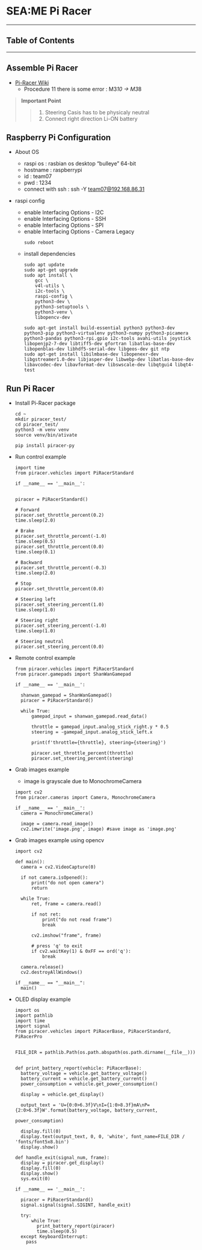# SEA:ME Pi Racer
-----------------------------------------------------------
## Table of Contents

----------------------------------------

## Assemble Pi Racer
- [Pi-Racer Wiki](https://www.waveshare.com/wiki/JetRacer_Assembly_Manual)
  - Procedure 11 there is some error : M3*10 -> M3*8
> **Important Point** 
>> 1. Steering Casis has to be physicaly neutral  
>> 2. Connect right direction Li-ON battery

## Raspberry Pi Configuration
- About OS
  - raspi os : rasbian os desktop “bulleye” 64-bit
  - hostname : raspberrypi
  - id : team07
  - pwd : 1234
  - connect with ssh : ssh -Y team07@192.168.86.31

- raspi config
  - enable Interfacing Options - I2C
  - enable Interfacing Options - SSH
  - enable Interfacing Options - SPI
  - enable Interfacing Options - Camera Legacy
    ```
    sudo reboot
    ```
  - install dependencies
    ```
    sudo apt update
    sudo apt-get upgrade
    sudo apt install \
        gcc \
        v4l-utils \
        i2c-tools \
        raspi-config \
        python3-dev \
        python3-setuptools \
        python3-venv \
        libopencv-dev
    
    sudo apt-get install build-essential python3 python3-dev python3-pip python3-virtualenv python3-numpy python3-picamera python3-pandas python3-rpi.gpio i2c-tools avahi-utils joystick libopenjp2-7-dev libtiff5-dev gfortran libatlas-base-dev libopenblas-dev libhdf5-serial-dev libgeos-dev git ntp
    sudo apt-get install libilmbase-dev libopenexr-dev libgstreamer1.0-dev libjasper-dev libwebp-dev libatlas-base-dev libavcodec-dev libavformat-dev libswscale-dev libqtgui4 libqt4-test
    ```

## Run Pi Racer
- Install Pi-Racer package
  ```
  cd ~
  mkdir piracer_test/
  cd piracer_test/
  python3 -m venv venv
  source venv/bin/ativate

  pip install piracer-py
  ```
- Run control example
  ```
  import time
  from piracer.vehicles import PiRacerStandard

  if __name__ == '__main__':

  
  piracer = PiRacerStandard()

  # Forward
  piracer.set_throttle_percent(0.2)
  time.sleep(2.0)

  # Brake
  piracer.set_throttle_percent(-1.0)
  time.sleep(0.5)
  piracer.set_throttle_percent(0.0)
  time.sleep(0.1)

  # Backward
  piracer.set_throttle_percent(-0.3)
  time.sleep(2.0)

  # Stop
  piracer.set_throttle_percent(0.0)

  # Steering left
  piracer.set_steering_percent(1.0)
  time.sleep(1.0)

  # Steering right
  piracer.set_steering_percent(-1.0)
  time.sleep(1.0)

  # Steering neutral
  piracer.set_steering_percent(0.0)
  ```
- Remote control example
  ```
  from piracer.vehicles import PiRacerStandard
  from piracer.gamepads import ShanWanGamepad

  if __name__ == '__main__':

    shanwan_gamepad = ShanWanGamepad()
    piracer = PiRacerStandard()

    while True:
        gamepad_input = shanwan_gamepad.read_data()

        throttle = gamepad_input.analog_stick_right.y * 0.5
        steering = -gamepad_input.analog_stick_left.x

        print(f'throttle={throttle}, steering={steering}')

        piracer.set_throttle_percent(throttle)
        piracer.set_steering_percent(steering)
  ```
- Grab images example
  - image is grayscale due to MonochromeCamera
  ```
  import cv2
  from piracer.cameras import Camera, MonochromeCamera

  if __name__ == '__main__':
    camera = MonochromeCamera()

    image = camera.read_image()
    cv2.imwrite('image.png', image) #save image as 'image.png'
  ```

- Grab images example using opencv
  ```
  import cv2

  def main():
    camera = cv2.VideoCapture(0)

    if not camera.isOpened():
        print("do not open camera")
        return

    while True:
        ret, frame = camera.read()

        if not ret:
            print("do not read frame")
            break

        cv2.imshow("frame", frame)

        # press 'q' to exit
        if cv2.waitKey(1) & 0xFF == ord('q'):
            break
  
    camera.release()
    cv2.destroyAllWindows()

  if __name__ == "__main__":
    main()
  ```
- OLED display example
  ```
  import os
  import pathlib
  import time
  import signal
  from piracer.vehicles import PiRacerBase, PiRacerStandard, PiRacerPro


  FILE_DIR = pathlib.Path(os.path.abspath(os.path.dirname(__file__)))


  def print_battery_report(vehicle: PiRacerBase):
    battery_voltage = vehicle.get_battery_voltage()
    battery_current = vehicle.get_battery_current()
    power_consumption = vehicle.get_power_consumption()

    display = vehicle.get_display()

    output_text = 'U={0:0>6.3f}V\nI={1:0>8.3f}mA\nP={2:0>6.3f}W'.format(battery_voltage, battery_current,
                                                                                power_consumption)

    display.fill(0)
    display.text(output_text, 0, 0, 'white', font_name=FILE_DIR / 'fonts/font5x8.bin')
    display.show()

  def handle_exit(signal_num, frame):
    display = piracer.get_display()
    display.fill(0)
    display.show()
    sys.exit(0)
  
  if __name__ == '__main__':
  
    piracer = PiRacerStandard()
    signal.signal(signal.SIGINT, handle_exit)
  
    try:
        while True:
          print_battery_report(piracer)
          time.sleep(0.5)
    except KeyboardInterrupt:
      pass
  ```
  
